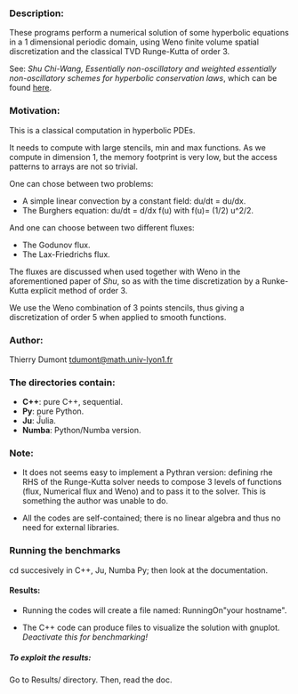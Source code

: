 ### Description:

These programs perform a numerical solution of some hyperbolic
 equations in a 1 dimensional periodic domain, using Weno 
 finite volume spatial discretization and the classical TVD
 Runge-Kutta of order 3.
 
See:
_Shu Chi-Wang,_
_Essentially non-oscillatory and weighted essentially non-oscillatory schemes
for hyperbolic conservation laws_, which can be found [here](https://ntrs.nasa.gov/archive/nasa/casi.ntrs.nasa.gov/19980007543.pdf).


### Motivation:

This is a classical computation in hyperbolic PDEs.

It needs to compute with large stencils, min and max functions. As we
compute in dimension 1, the memory footprint is very low, but the access patterns to
arrays are not so trivial.

One can chose between two problems:

* A simple linear convection by a constant field: du/dt = du/dx.
* The Burghers equation:  du/dt = d/dx f(u)  with f(u)= (1/2) u^2/2.

And one can choose between two different fluxes:

* The Godunov flux.
* The Lax-Friedrichs flux.

The fluxes are discussed when used together with Weno in the
aforementioned paper of _Shu_, so as with the time discretization by a
Runke-Kutta explicit method of order 3.

We use the Weno combination of 3 points stencils, thus giving a
discretization of order 5 when applied to smooth functions.

### Author:

Thierry Dumont   tdumont@math.univ-lyon1.fr

### The directories contain:

- **C++**:      pure C++, sequential.
- **Py**:       pure Python.
- **Ju**:       Ĵulia.
- **Numba**:    Python/Numba version.


### Note:

* It does not seems easy to implement a Pythran version: defining rhe
  RHS of the Runge-Kutta solver needs to compose 3 levels of functions
  (flux, Numerical flux and Weno) and to pass it to the solver. This
  is something the author was unable to do.

* All the codes are self-contained; there is no linear algebra and thus
no need for external libraries.



### Running the benchmarks

cd succesively in C++, Ju, Numba Py; then look at the documentation.

#### Results:

* Running the codes  will create a file named:  RunningOn"your
hostname".

* The C++ code can produce files to visualize the solution with
gnuplot. _Deactivate this for benchmarking!_ 

##### To exploit the results:

Go to Results/ directory. Then, read the doc.
